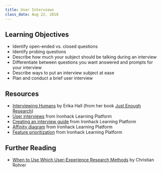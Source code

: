 ```yaml
---
title: User Interviews
class_date: Aug 22, 2018
---
```


Learning Objectives
-------------------

- Identify open-ended vs. closed questions
- Identify probing questions
- Describe how much your subject should be talking during an interview
- Differentiate between questions you want answered and prompts for your interview
- Describe ways to put an interview subject at ease
- Plan and conduct a brief user interview


Resources
---------

- [Interviewing Humans](https://alistapart.com/article/interviewing-humans) by Erika Hall (from her book [Just Enough Research](http://www.abookapart.com/products/just-enough-research))
- [User interviews](http://learn.ironhack.com/#/learning_unit/4995) from Ironhack Learning Platform
- [Creating an interview guide](http://learn.ironhack.com/#/learning_unit/4996) from Ironhack Learning Platform
- [Affinity diagram](http://learn.ironhack.com/#/learning_unit/5002) from Ironhack Learning Platform
- [Feature prioritization](http://learn.ironhack.com/#/learning_unit/5019) from Ironhack Learning Platform


Further Reading
---------------

- [When to Use Which User-Experience Research Methods](https://www.nngroup.com/articles/which-ux-research-methods/) by Christian Rohrer
